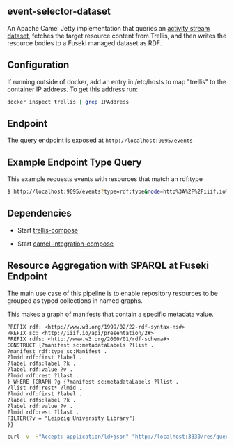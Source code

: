 ## event-selector-dataset

An Apache Camel Jetty implementation that queries an [activity stream dataset](https://github.com/ub-leipzig/camel-kafka-activitystream-dataset), 
fetches the target resource content from Trellis, and then writes the resource bodies to a Fuseki managed dataset as RDF.

## Configuration
If running outside of docker, add an entry in /etc/hosts to map "trellis" to the container IP address.
To get this address run:

```bash
docker inspect trellis | grep IPAddress
```

## Endpoint
The query endpoint is exposed at `http://localhost:9095/events`

## Example Endpoint Type Query
This example requests events with resources that match an rdf:type

```bash
$ http://localhost:9095/events?type=rdf:type&node=http%3A%2F%2Fiiif.io%2Fapi%2Fpresentation%2F2%23Manifest
```

## Dependencies
* Start [trellis-compose](https://github.com/trellis-ldp/trellis-deployment/blob/master/trellis-compose/docker-compose.yml) 

* Start [camel-integration-compose](https://github.com/ub-leipzig/camel-kafka-activitystream-dataset/blob/master/docker-compose.yml)

## Resource Aggregation with SPARQL at Fuseki Endpoint
The main use case of this pipeline is to enable repository resources to be grouped as typed collections in named graphs.    

This makes a graph of manifests that contain a specific metadata value.
```sparql
PREFIX rdf: <http://www.w3.org/1999/02/22-rdf-syntax-ns#>
PREFIX sc: <http://iiif.io/api/presentation/2#>
PREFIX rdfs: <http://www.w3.org/2000/01/rdf-schema#>
CONSTRUCT {?manifest sc:metadataLabels ?llist .
?manifest rdf:type sc:Manifest .
?lmid rdf:first ?label .
?label rdfs:label ?k .
?label rdf:value ?v .
?lmid rdf:rest ?llast .
} WHERE {GRAPH ?g {?manifest sc:metadataLabels ?llist .
?llist rdf:rest* ?lmid .
?lmid rdf:first ?label .
?label rdfs:label ?k .
?label rdf:value ?v .
?lmid rdf:rest ?llast .
FILTER(?v = "Leipzig University Library")
}}
```


```bash
curl -v -H"Accept: application/ld+json" "http://localhost:3330/res/query?query=PREFIX%20rdf%3A%20%3Chttp%3A%2F%2Fwww.w3.org%2F1999%2F02%2F22-rdf-syntax-ns%23%3E%0APREFIX%20sc%3A%20%3Chttp%3A%2F%2Fiiif.io%2Fapi%2Fpresentation%2F2%23%3E%0APREFIX%20rdfs%3A%20%3Chttp%3A%2F%2Fwww.w3.org%2F2000%2F01%2Frdf-schema%23%3E%0ACONSTRUCT%20%7B%3Fmanifest%20sc%3AmetadataLabels%20%3Fllist%20.%0A%3Fmanifest%20rdf%3Atype%20sc%3AManifest%20.%0A%3Flmid%20rdf%3Afirst%20%3Flabel%20.%0A%3Flabel%20rdfs%3Alabel%20%3Fk%20.%0A%3Flabel%20rdf%3Avalue%20%3Fv%20.%0A%3Flmid%20rdf%3Arest%20%3Fllast%20.%0A%7D%20WHERE%20%7BGRAPH%20%3Fg%20%7B%3Fmanifest%20sc%3AmetadataLabels%20%3Fllist%20.%0A%3Fllist%20rdf%3Arest*%20%3Flmid%20.%0A%3Flmid%20rdf%3Afirst%20%3Flabel%20.%0A%3Flabel%20rdfs%3Alabel%20%3Fk%20.%0A%3Flabel%20rdf%3Avalue%20%3Fv%20.%0A%3Flmid%20rdf%3Arest%20%3Fllast%20.%0AFILTER(%3Fv%20%3D%20%22Leipzig%20University%20Library%22)%0A%7D%7D"
```

